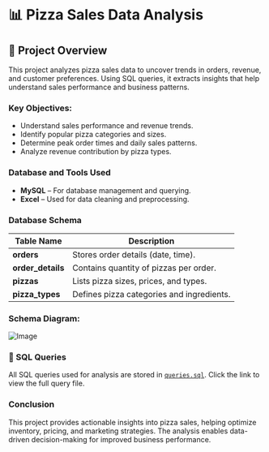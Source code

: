 # 📊 Pizza Sales Data Analysis

## 📜 Project Overview
This project analyzes pizza sales data to uncover trends in orders, revenue, and customer preferences. Using SQL queries, it extracts insights that help understand sales performance and business patterns.

### Key Objectives:
- Understand sales performance and revenue trends.
- Identify popular pizza categories and sizes.
- Determine peak order times and daily sales patterns.
- Analyze revenue contribution by pizza types.

### Database and Tools Used
- **MySQL** – For database management and querying.
- **Excel** – Used for data cleaning and preprocessing.
  
### Database Schema
| Table Name     | Description |
|---------------|------------|
| **orders** | Stores order details (date, time). |
| **order_details** | Contains quantity of pizzas per order. |
| **pizzas** | Lists pizza sizes, prices, and types. |
| **pizza_types** | Defines pizza categories and ingredients. |

### Schema Diagram:
![Image](https://github.com/user-attachments/assets/0952f39c-c8cf-47cd-8e81-88feed5f585a)

### 📜 SQL Queries  
All SQL queries used for analysis are stored in [`queries.sql`](queries.sql). Click the link to view the full query file.  

### Conclusion
This project provides actionable insights into pizza sales, helping optimize inventory, pricing, and marketing strategies. The analysis enables data-driven decision-making for improved business performance.



